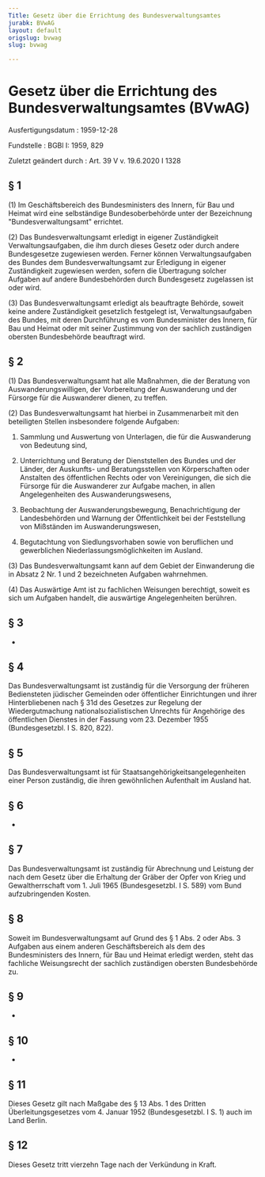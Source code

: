 ```yaml
---
Title: Gesetz über die Errichtung des Bundesverwaltungsamtes
jurabk: BVwAG
layout: default
origslug: bvwag
slug: bvwag

---
```


# Gesetz über die Errichtung des Bundesverwaltungsamtes (BVwAG)

Ausfertigungsdatum
:   1959-12-28

Fundstelle
:   BGBl I: 1959, 829

Zuletzt geändert durch
:   Art. 39 V v. 19.6.2020 I 1328


## § 1

(1) Im Geschäftsbereich des Bundesministers des Innern, für Bau und
Heimat wird eine selbständige Bundesoberbehörde unter der Bezeichnung
"Bundesverwaltungsamt" errichtet.

(2) Das Bundesverwaltungsamt erledigt in eigener Zuständigkeit
Verwaltungsaufgaben, die ihm durch dieses Gesetz oder durch andere
Bundesgesetze zugewiesen werden. Ferner können Verwaltungsaufgaben des
Bundes dem Bundesverwaltungsamt zur Erledigung in eigener
Zuständigkeit zugewiesen werden, sofern die Übertragung solcher
Aufgaben auf andere Bundesbehörden durch Bundesgesetz zugelassen ist
oder wird.

(3) Das Bundesverwaltungsamt erledigt als beauftragte Behörde, soweit
keine andere Zuständigkeit gesetzlich festgelegt ist,
Verwaltungsaufgaben des Bundes, mit deren Durchführung es vom
Bundesminister des Innern, für Bau und Heimat oder mit seiner
Zustimmung von der sachlich zuständigen obersten Bundesbehörde
beauftragt wird.


## § 2

(1) Das Bundesverwaltungsamt hat alle Maßnahmen, die der Beratung von
Auswanderungswilligen, der Vorbereitung der Auswanderung und der
Fürsorge für die Auswanderer dienen, zu treffen.

(2) Das Bundesverwaltungsamt hat hierbei in Zusammenarbeit mit den
beteiligten Stellen insbesondere folgende Aufgaben:

1.  Sammlung und Auswertung von Unterlagen, die für die Auswanderung von
    Bedeutung sind,


2.  Unterrichtung und Beratung der Dienststellen des Bundes und der
    Länder, der Auskunfts- und Beratungsstellen von Körperschaften oder
    Anstalten des öffentlichen Rechts oder von Vereinigungen, die sich die
    Fürsorge für die Auswanderer zur Aufgabe machen, in allen
    Angelegenheiten des Auswanderungswesens,


3.  Beobachtung der Auswanderungsbewegung, Benachrichtigung der
    Landesbehörden und Warnung der Öffentlichkeit bei der Feststellung von
    Mißständen im Auswanderungswesen,


4.  Begutachtung von Siedlungsvorhaben sowie von beruflichen und
    gewerblichen Niederlassungsmöglichkeiten im Ausland.




(3) Das Bundesverwaltungsamt kann auf dem Gebiet der Einwanderung die
in Absatz 2 Nr. 1 und 2 bezeichneten Aufgaben wahrnehmen.

(4) Das Auswärtige Amt ist zu fachlichen Weisungen berechtigt, soweit
es sich um Aufgaben handelt, die auswärtige Angelegenheiten berühren.


## § 3

-


## § 4

Das Bundesverwaltungsamt ist zuständig für die Versorgung der früheren
Bediensteten jüdischer Gemeinden oder öffentlicher Einrichtungen und
ihrer Hinterbliebenen nach § 31d des Gesetzes zur Regelung der
Wiedergutmachung nationalsozialistischen Unrechts für Angehörige des
öffentlichen Dienstes in der Fassung vom 23. Dezember 1955
(Bundesgesetzbl. I S. 820, 822).


## § 5

Das Bundesverwaltungsamt ist für Staatsangehörigkeitsangelegenheiten
einer Person zuständig, die ihren gewöhnlichen Aufenthalt im Ausland
hat.


## § 6

-


## § 7

Das Bundesverwaltungsamt ist zuständig für Abrechnung und Leistung der
nach dem Gesetz über die Erhaltung der Gräber der Opfer von Krieg und
Gewaltherrschaft vom 1. Juli 1965 (Bundesgesetzbl. I S. 589) vom Bund
aufzubringenden Kosten.


## § 8

Soweit im Bundesverwaltungsamt auf Grund des § 1 Abs. 2 oder Abs. 3
Aufgaben aus einem anderen Geschäftsbereich als dem des
Bundesministers des Innern, für Bau und Heimat erledigt werden, steht
das fachliche Weisungsrecht der sachlich zuständigen obersten
Bundesbehörde zu.


## § 9

-


## § 10

-


## § 11

Dieses Gesetz gilt nach Maßgabe des § 13 Abs. 1 des Dritten
Überleitungsgesetzes vom 4. Januar 1952 (Bundesgesetzbl. I S. 1) auch
im Land Berlin.


## § 12

Dieses Gesetz tritt vierzehn Tage nach der Verkündung in Kraft.

